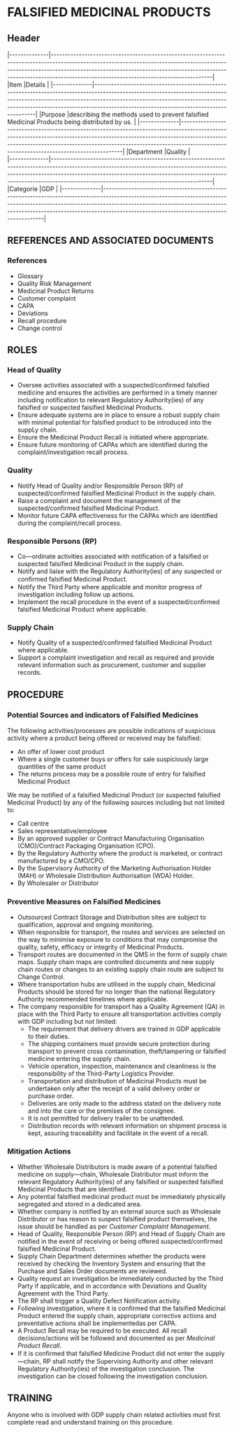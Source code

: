 # FALSIFIED MEDICINAL PRODUCTS

## Header

|--------------|---------------------------------------------------------------------------------------------------------------------------------------------------------------------------------------------------------------------------------------------------------------------------------------------------| 
|Item          |Details                                                                                                                                                                                                                                                                                            | 
|--------------|---------------------------------------------------------------------------------------------------------------------------------------------------------------------------------------------------------------------------------------------------------------------------------------------------| 
|Purpose       |describing the methods used to prevent falsified Medicinal Products being distributed by us.                                                                                                                                                                                                       |
|--------------|---------------------------------------------------------------------------------------------------------------------------------------------------------------------------------------------------------------------------------------------------------------------------------------------------| 
|Department    |Quality                                                                                                                                                                                                                                                                                            |   
|--------------|---------------------------------------------------------------------------------------------------------------------------------------------------------------------------------------------------------------------------------------------------------------------------------------------------| 
|Categorie     |GDP                                                                                                                                                                                                                                                                                                | 
|--------------|---------------------------------------------------------------------------------------------------------------------------------------------------------------------------------------------------------------------------------------------------------------------------------------------------| 

## REFERENCES AND ASSOCIATED DOCUMENTS

### References
* Glossary
* Quality Risk Management
* Medicinal Product Returns
* Customer complaint
* CAPA
* Deviations
* Recall procedure
* Change control

## ROLES

### Head of Quality
* Oversee activities associated with a suspected/confirmed falsified medicine and ensures the activities are performed in a timely manner including notification to relevant Regulatory Authority(ies) of any falsified or suspected faisified Medicinal Products.
* Ensure adequate systems are in place to ensure a robust supply chain with minimal potential for falsified product to be introduced into the suppLy chain.
* Ensure the Medicinal Product Recall is initiated where appropriate.
* Ensure future monitoring of CAPAs which are identified during the complaint/investigation recall process.

### Quality
* Notify Head of Quality and/or Responsible Person (RP) of suspected/confirmed falsified Medicinal Product in the supply chain.
* Raise a complaint and document the management of the suspected/confirmed falsified Medicinal Product.
* Monitor future CAPA effectiveness for the CAPAs which are identified during the complaint/recall process.

### Responsible Persons (RP)
* Co—ordinate activities associated with notification of a falsified or suspected falsified Medicinal Product in the supply chain.
* Notify and liaise with the Regulatory Authority(ies) of any suspected or conﬁrmed falsified Medicinal Product.
* Notify the Third Party where applicable and monitor progress of investigation including follow up actions.
* Implement the recall procedure in the event of a suspected/confirmed falsified Medicinal Product where applicable.

### Supply Chain
* Notify Quality of a suspected/confirmed falsified Medicinal Product where applicable.
* Support a complaint investigation and recall as required and provide relevant information such as procurement, customer and supplier records.

## PROCEDURE

### Potential Sources and indicators of Falsiﬁed Medicines 
The following activities/processes are possible indications of suspicious activity where a product being offered or received may be falsified:
* An offer of lower cost product
* Where a single customer buys or offers for sale suspiciously large quantities of the same product
* The returns process may be a possible route of entry for falsified Medicinal Product
 
We may be notified of a falsified Medicinal Product (or suspected falsified Medicinal Product) by any of the following sources including but not limited to:
* Call centre
* Sales representative/employee
* By an approved supplier or Contract Manufacturing Organisation (CMO)/Contract Packaging Organisation (CPO).
* By the Regulatory Authority where the product is marketed, or contract manufactured by a CMO/CPO.
* By the Supervisory Authority of the Marketing Authorisation Holder (MAH) or Wholesale Distribution Authorisation (WDA) Holder.
* By Wholesaler or Distributor

### Preventive Measures on Falsiﬁed Medicines
* Outsourced Contract Storage and Distribution sites are subject to qualification, approval and ongoing monitoring.
* When responsible for transport, the routes and services are selected on the way to minimise exposure to conditions that may compromise the quality, safety, efficacy or integrity of Medicinal Products.
* Transport routes are documented in the QMS in the form of supply chain maps. Supply chain maps are controlled documents and new supply chain routes or changes to an existing supply chain route are subject to Change Control.
* Where transportation hubs are utilised in the supply chain, Medicinal Products should be stored for no longer than the national Regulatory Authority recommended timelines where applicable.
* The company responsible for transport has a Quality Agreement (QA) in place with the Third Party to ensure all transportation activities comply with GDP including but not limited:
  * The requirement that delivery drivers are trained in GDP applicable to their duties.
  * The shipping containers must provide secure protection during transport to prevent cross contamination, theft/tampering or falsified medicine entering the supply chain.
  * Vehicle operation, inspection, maintenance and cleanliness is the responsibility of the Third-Party Logistics Provider.
  * Transportation and distribution of Medicinal Products must be undertaken only after the receipt of a valid delivery order or purchase order.
  * Deliveries are only made to the address stated on the delivery note and into the care or the premises of the consignee.
  * It is not permitted for delivery trailer to be unattended.
  * Distribution records with relevant information on shipment process is kept, assuring traceability and facilitate in the event of a recall.

### Mitigation Actions
* Whether Wholesale Distributors is made aware of a potential falsified medicine on supply—chain, Wholesale Distributor must inform the relevant Regulatory Authority(ies) of any falsified or suspected falsified Medicinal Products that are identified.
* Any potential falsified medicinal product must be immediately physically segregated and stored in a dedicated area.
* Whether company is notified by an external source such as Wholesale Distributor or has reason to suspect falsified product themselves, the issue should be handled as per *Customer Complaint Management*.
* Head of Quality, Responsible Person (RP) and Head of Supply Chain are notified in the event of receiving or being offered suspected/confirmed falsified Medicinal Product. 
* Supply Chain Department determines whether the products were received by checking the Inventory System and ensuring that the Purchase and Sales Order documents are reviewed.
* Quality request an investigation be immediately conducted by the Third Party if applicable, and in accordance with Deviations and Quality Agreement with the Third Party.
* The RP shall trigger a Quality Defect Notification activity.
* Following investigation, where it is confirmed that the falsified Medicinal Product entered the supply chain, appropriate corrective actions and preventative actions shall be implementedas per CAPA. 
* A Product Recall may be required to be executed. All recall decisions/actions will be followed and documented as per *Medicinal Product Recall*. 
* If it is confirmed that falsiﬁed Medicine Product did not enter the supply—chain, RP shall notify the Supervising Authority and other relevant Regulatory Authority(ies) of the investigation conclusion. The investigation can be closed following the investigation conclusion.

## TRAINING
Anyone who is involved with GDP supply chain related activities must first complete read and understand training on this procedure.

